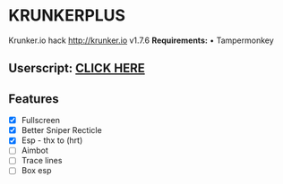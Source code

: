 # KRUNKERPLUS
Krunker.io hack
http://krunker.io v1.7.6
<b>Requirements:</b> • Tampermonkey</br>

<h2>Userscript: <a href="https://github.com/THEGUY3ds/KRUNKERPLUS/raw/master/krunkerplus.user.js" target="_blank">CLICK HERE</a></h2>

## Features
- [x] Fullscreen
- [x] Better Sniper Recticle
- [x] Esp - thx to (hrt)
- [ ] Aimbot
- [ ] Trace lines
- [ ] Box esp
